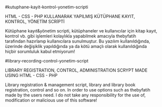 #kutuphane-kayit-kontrol-yonetim-scripti

HTML - CSS - PHP KULLANARAK YAPILMIŞ KÜTÜPHANE KAYIT, KONTROL, YÖNETİM SCRİPTİ

Kütüphane kayıt&yönetim scripti, kütüphaneler ve kullanıcılar için kitap kayıt, kontrol vb. gibi işlemleri kolaylıkla yapabilmek amacıyla thebyfatih tarafından hazırlanıp kullanıcılara sunulmuştur.
Bu yazılım kullanıldığında, üzerinde değişiklik yapıldığında ya da kötü amaçlı olarak kullanıldığında hiçbir sorumluluk kabul etmiyorum!

#library-recording-control-yonetim-script

LIBRARY REGISTRATION, CONTROL, ADMINISTRATION SCRYPT MADE USING HTML - CSS - PHP

Library registration & management script, library and library book registration, control and so on. In order to use options such as thebyfatih made by the users need.
I do not take any responsibility for the use of, modification or malicious use of this software!
